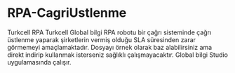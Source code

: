 # RPA-CagriUstlenme
Turkcell RPA
Turkcell Global bilgi RPA robotu bir çağrı sisteminde çağrı üstlenme yaparak şirketlerin vermiş olduğu SLA süresinden zarar görmemeyi amaçlamaktadır.
Dosyayı örnek olarak baz alabilirsiniz ama direkt indirip kullanmak isterseniz sağlıklı çalışmayacaktır.
Global bilgi Studio uygulamasında çalışır.
